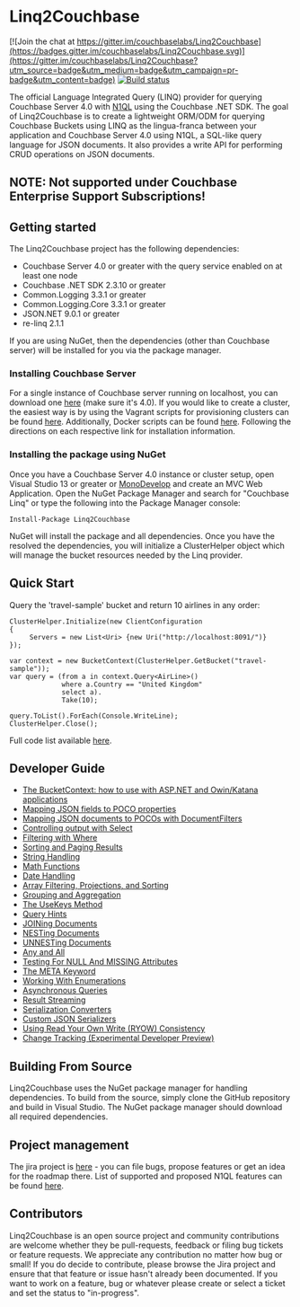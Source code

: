 Linq2Couchbase
==================

[![Join the chat at https://gitter.im/couchbaselabs/Linq2Couchbase](https://badges.gitter.im/couchbaselabs/Linq2Couchbase.svg)](https://gitter.im/couchbaselabs/Linq2Couchbase?utm_source=badge&utm_medium=badge&utm_campaign=pr-badge&utm_content=badge)
[![Build status](https://ci.appveyor.com/api/projects/status/urml45drbj7781it?svg=true)](https://ci.appveyor.com/project/Couchbase/linq2couchbase)

The official Language Integrated Query (LINQ) provider for querying Couchbase Server 4.0 with [N1QL](http://developer.couchbase.com/documentation/server/4.0/n1ql/n1ql-intro/data-access-using-n1ql.html) using the Couchbase .NET SDK. The goal of Linq2Couchbase is to create a lightweight ORM/ODM for querying Couchbase Buckets using LINQ as the lingua-franca between your application and Couchbase Server 4.0 using N1QL, a SQL-like query language for JSON documents. It also provides a write API for performing CRUD operations on JSON documents.

## NOTE: Not supported under Couchbase Enterprise Support Subscriptions! ##

## Getting started ##
The Linq2Couchbase project has the following dependencies:

- Couchbase Server 4.0 or greater with the query service enabled on at least one node
- Couchbase .NET SDK 2.3.10 or greater
- Common.Logging 3.3.1 or greater
- Common.Logging.Core 3.3.1 or greater
- JSON.NET 9.0.1 or greater
- re-linq 2.1.1

If you are using NuGet, then the dependencies (other than Couchbase server) will be installed for you via the package manager.

### Installing Couchbase Server ###
For a single instance of Couchbase server running on localhost, you can download one [here](http://www.couchbase.com/nosql-databases/downloads) (make sure it's 4.0). If you would like to create a cluster, the easiest way is by using the Vagrant scripts for provisioning clusters can be found [here](https://github.com/couchbaselabs/vagrants). Additionally, Docker scripts can be found [here](https://hub.docker.com/r/couchbase/server/). Following the directions on each respective link for installation information.

### Installing the package using NuGet ###
Once you have a Couchbase Server 4.0 instance or cluster setup, open Visual Studio 13 or greater or [MonoDevelop](http://www.monodevelop.com/) and create an MVC Web Application. Open the NuGet Package Manager and search for "Couchbase Linq" or type the following into the Package Manager console:

    Install-Package Linq2Couchbase

NuGet will install the package and all dependencies. Once you have the resolved the dependencies, you will initialize a ClusterHelper object which will manage the bucket resources needed by the Linq provider.

## Quick Start ##
Query the 'travel-sample' bucket and return 10 airlines in any order:

    ClusterHelper.Initialize(new ClientConfiguration
    {
         Servers = new List<Uri> {new Uri("http://localhost:8091/")}
    });

    var context = new BucketContext(ClusterHelper.GetBucket("travel-sample"));
    var query = (from a in context.Query<AirLine>()
			     where a.Country == "United Kingdom"
			     select a).
			     Take(10);

    query.ToList().ForEach(Console.WriteLine);
    ClusterHelper.Close();

Full code list available [here](https://gist.github.com/jeffrymorris/c3bf85d73a1e7dfcc5f25f4e581d689a "Linq2Couchbase quick start!").



## Developer Guide ##

- [The BucketContext: how to use with ASP.NET and Owin/Katana applications](docs/bucket-context.md)
- [Mapping JSON fields to POCO properties](docs/poco-mapping.md)
- [Mapping JSON documents to POCOs with DocumentFilters](docs/document-filters.md)
- [Controlling output with Select](docs/simple-select.md)
- [Filtering with Where](docs/where-clause.md)
- [Sorting and Paging Results](docs/sorting-take-limit.md)
- [String Handling](docs/string-handling.md)
- [Math Functions](docs/math-functions.md)
- [Date Handling](docs/date-handling.md)
- [Array Filtering, Projections, and Sorting](docs/array-filtering-projections.md)
- [Grouping and Aggregation](docs/grouping-aggregation.md)
- [The UseKeys Method](docs/use-keys.md)
- [Query Hints](docs/query-hints.md)
- [JOINing Documents](docs/joins.md)
- [NESTing Documents](docs/nest.md)
- [UNNESTing Documents](docs/unnest.md)
- [Any and All](docs/any-all.md)
- [Testing For NULL And MISSING Attributes](docs/null-missing-valued.md)
- [The META Keyword](docs/meta-keyword.md)
- [Working With Enumerations](docs/enum.md)
- [Asynchronous Queries](docs/async-queries.md)
- [Result Streaming](docs/result-streaming.md)
- [Serialization Converters](doc/serialization-converters.md)
- [Custom JSON Serializers](docs/custom-serializers.md)
- [Using Read Your Own Write (RYOW) Consistency](docs/ryow.md)
- [Change Tracking (Experimental Developer Preview)](docs/change-tracking.md)

## Building From Source ##

Linq2Couchbase uses the NuGet package manager for handling dependencies.  To build from the source, simply clone the GitHub repository and build in Visual Studio.  The NuGet package manager should download all required dependencies.

## Project management ##

The jira project is [here](http://issues.couchbase.com/browse/LINQ) - you can file bugs, propose features or get an idea for the roadmap there. List of supported and proposed N1QL features can be found [here](https://docs.google.com/document/d/1hPNZ-qTKpVzQsFwg_1uUueltzNL1wA75L5F-hYF92Cw/edit?usp=sharing).

## Contributors ##
Linq2Couchbase is an open source project and community contributions are welcome whether they be pull-requests, feedback or filing bug tickets or feature requests. We appreciate any contribution no matter how bug or small! If you do decide to contribute, please browse the Jira project and ensure that that feature or issue hasn't already been documented. If you want to work on a feature, bug or whatever please create or select a ticket and set the status to "in-progress".

